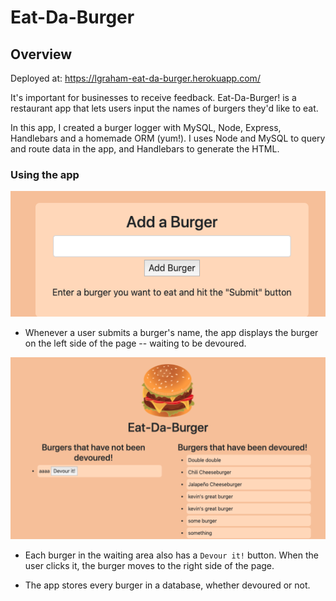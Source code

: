 # Eat-Da-Burger

## Overview

Deployed at: https://lgraham-eat-da-burger.herokuapp.com/

It's important for businesses to receive feedback.  Eat-Da-Burger! is a restaurant app that lets users input the names of burgers they'd like to eat.

In this app, I created a burger logger with MySQL, Node, Express, Handlebars and a homemade ORM (yum!). I uses Node and MySQL to query and route data in the app, and Handlebars to generate the HTML.

### Using the app

![Add burger box](./readmeImages/addBurger.png?raw=true "add burger box")

* Whenever a user submits a burger's name, the app displays the burger on the left side of the page -- waiting to be devoured.

![Burger Home](./readmeImages/burgers.png?raw=true "Burger home")

* Each burger in the waiting area also has a `Devour it!` button. When the user clicks it, the burger moves to the right side of the page.

* The app stores every burger in a database, whether devoured or not.


